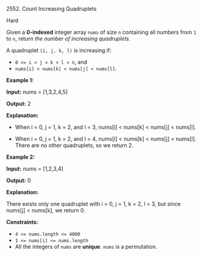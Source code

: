 2552\. Count Increasing Quadruplets

Hard

Given a **0-indexed** integer array `nums` of size `n` containing all numbers from `1` to `n`, return _the number of increasing quadruplets_.

A quadruplet `(i, j, k, l)` is increasing if:

*   `0 <= i < j < k < l < n`, and
*   `nums[i] < nums[k] < nums[j] < nums[l]`.

**Example 1:**

**Input:** nums = [1,3,2,4,5]

**Output:** 2

**Explanation:**

- When i = 0, j = 1, k = 2, and l = 3, nums[i] < nums[k] < nums[j] < nums[l].

- When i = 0, j = 1, k = 2, and l = 4, nums[i] < nums[k] < nums[j] < nums[l]. There are no other quadruplets, so we return 2. 

**Example 2:**

**Input:** nums = [1,2,3,4]

**Output:** 0

**Explanation:**

There exists only one quadruplet with i = 0, j = 1, k = 2, l = 3, but since nums[j] < nums[k], we return 0. 

**Constraints:**

*   `4 <= nums.length <= 4000`
*   `1 <= nums[i] <= nums.length`
*   All the integers of `nums` are **unique**. `nums` is a permutation.